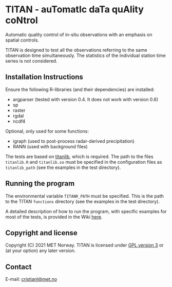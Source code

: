 # TITAN - auTomatIc daTa quAlity coNtrol

Automatic quality control of in-situ observations with an emphasis on spatial controls.

TITAN is designed to test all the observations referring to the same observation time simultaneously.
The statistics of the individual station time series is not considered.

Installation Instructions
-------------------------
Ensure the following R-libraries (and their dependencies) are installed:

   * argparser (tested with version 0.4. It does not work with version 0.6)
   * sp
   * raster
   * rgdal
   * ncdf4

Optional, only used for some functions:
   * igraph (used to post-process radar-derived precipitation)
   * RANN (used with background files)

The tests are based on [titanlib](https://github.com/metno/titanlib), which is required. 
The path to the files `titanlib.R` and `titanlib.so` must be specified in the configuration files as `titanlib_path` (see the examples in the test directory).


Running the program
-------------------

The environmental variable `TITANR_PATH` must be specified. This is the path to the TITAN `functions` directory (see the examples in the test directory).

A detailed description of how to run the program, with specific examples for most of the tests, is provided in the Wiki [here](https://github.com/metno/TITAN/wiki). 

Copyright and license
---------------------
Copyright (C) 2021 MET Norway. TITAN is licensed under [GPL version 3](https://github.com/metno/TITAN/blob/master/LICENSE) or (at your option) any later version.

Contact
-------
E-mail: cristianl@met.no

